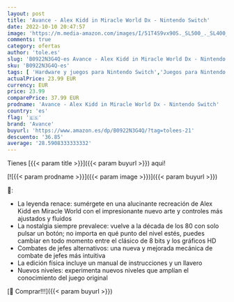 ```yaml
---
layout: post
title: 'Avance - Alex Kidd in Miracle World Dx - Nintendo Switch'
date: 2022-10-10 20:47:57
image: 'https://m.media-amazon.com/images/I/51T4S9vx90S._SL500_._SL400_.jpg'
comments: true
category: ofertas
author: 'tole.es'
slug: 'B0922N3G4Q-es Avance - Alex Kidd in Miracle World Dx - Nintendo Switch'
sku: 'B0922N3G4Q-es'
tags: [ 'Hardware y juegos para Nintendo Switch','Juegos para Nintendo Switch','Videojuegos','avance','nintendo','🇪🇸', ]
actualPrice: 23.99 EUR
currency: EUR
price: 23.99
comparePrice: 37.99 EUR
prodname: 'Avance - Alex Kidd in Miracle World Dx - Nintendo Switch'
country: 'es'
flag: '🇪🇸'
brand: 'Avance'
buyurl: 'https://www.amazon.es/dp/B0922N3G4Q/?tag=tolees-21'
descuento: '36.85'
average: '28.5908333333332'
---
```


Tienes [{{< param title >}}]({{< param buyurl >}}) aqui!

[![{{< param prodname >}}]({{< param image >}})]({{< param buyurl >}})

🔎:

- La leyenda renace: sumérgete en una alucinante recreación de Alex Kidd en Miracle World con el impresionante nuevo arte y controles más ajustados y fluidos
- La nostalgia siempre prevalece: vuelve a la década de los 80 con solo pulsar un botón; no importa en qué punto del nivel estés, puedes cambiar en todo momento entre el clásico de 8 bits y los gráficos HD
- Combates de jefes alternativos: una nueva y mejorada mecánica de combate de jefes más intuitiva
- La edición física incluye un manual de instrucciones y un llavero
- Nuevos niveles: experimenta nuevos niveles que amplían el conocimiento del juego original

[🛒 Comprar!!!]({{< param buyurl >}})
